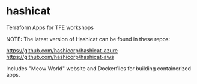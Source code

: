 # hashicat
Terraform Apps for TFE workshops

NOTE: The latest version of Hashicat can be found in these repos:

https://github.com/hashicorp/hashicat-azure
https://github.com/hashicorp/hashicat-aws

Includes "Meow World" website and Dockerfiles for building containerized apps.
